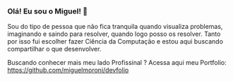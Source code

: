 ### Olá! Eu sou o Miguel! 👋

Sou do tipo de pessoa que não fica tranquila quando visualiza problemas, imaginando e saindo para resolver, quando logo posso os resolver. Tanto por isso fui escolher fazer Ciência da Computação e estou aqui buscando compartilhar o que desenvolver.

Buscando conhecer mais meu lado Profissinal ? Acessa aqui meu Portfolio: https://github.com/miguelmoroni/devfolio





<!--
**miguelmoroni/miguelmoroni** is a ✨ _special_ ✨ repository because its `README.md` (this file) appears on your GitHub profile.

Here are some ideas to get you started:

- 🔭 I’m currently working on ...
- 🌱 I’m currently learning ...
- 👯 I’m looking to collaborate on ...
- 🤔 I’m looking for help with ...
- 💬 Ask me about ...
- 📫 How to reach me: ...
- 😄 Pronouns: ...
- ⚡ Fun fact: ...
-->
